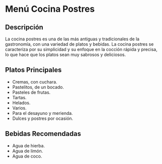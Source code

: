 # Menú Cocina Postres

## Descripción​
La cocina postres es una de las más antiguas y tradicionales de la gastronomía, con una variedad de platos y bebidas. La cocina postres se caracteriza por su simplicidad y su enfoque en la cocción rápida y precisa, lo que hace que los platos sean muy sabrosos y deliciosos.

## Platos Principales
- Cremas, con cuchara.
- Pastelitos, de un bocado.
- Pasteles de frutas.
- Tartas.
- Helados.
- Varios.
- Para el desayuno y merienda.
- Dulces y postres por ocasión.

## Bebidas Recomendadas
- Agua de hierba.
- Agua de limón.
- Agua de coco.